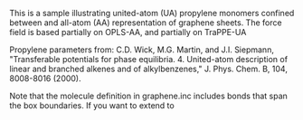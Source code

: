 This is a sample illustrating united-atom (UA) propylene monomers confined between 
and all-atom (AA) representation of graphene sheets. The force field is
based partially on OPLS-AA, and partially on TraPPE-UA

Propylene parameters from: C.D. Wick, M.G. Martin, and J.I. Siepmann,
"Transferable potentials for phase equilibria. 4. United-atom description
 of linear and branched alkenes and of alkylbenzenes,"
J. Phys. Chem. B, 104, 8008-8016 (2000).

Note that the molecule definition in graphene.inc includes bonds that
span the box boundaries.  If you want to extend to 
